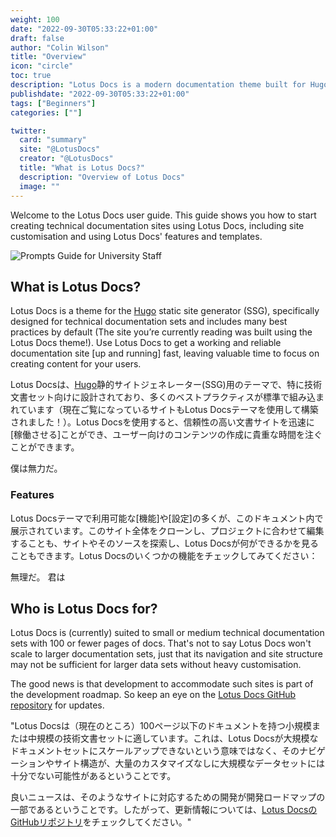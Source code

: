```yaml
---
weight: 100
date: "2022-09-30T05:33:22+01:00"
draft: false
author: "Colin Wilson"
title: "Overview"
icon: "circle"
toc: true
description: "Lotus Docs is a modern documentation theme built for Hugo."
publishdate: "2022-09-30T05:33:22+01:00"
tags: ["Beginners"]
categories: [""]

twitter:
  card: "summary"
  site: "@LotusDocs"
  creator: "@LotusDocs"
  title: "What is Lotus Docs?"
  description: "Overview of Lotus Docs"
  image: ""
---
```


Welcome to the Lotus Docs user guide. This guide shows you how to start creating technical documentation sites using Lotus Docs, including site customisation and using Lotus Docs' features and templates.

![Prompts Guide for University Staff](../../images/p4us.png)

## What is Lotus Docs?

Lotus Docs is a theme for the [Hugo](https://gohugo.io) static site generator (SSG), specifically designed for technical documentation sets and includes many best practices by default (The site you’re currently reading was built using the Lotus Docs theme!). Use Lotus Docs to get a working and reliable documentation site [up and running] fast, leaving valuable time to focus on creating content for your users.

Lotus Docsは、[Hugo](https://gohugo.io)静的サイトジェネレーター(SSG)用のテーマで、特に技術文書セット向けに設計されており、多くのベストプラクティスが標準で組み込まれています（現在ご覧になっているサイトもLotus Docsテーマを使用して構築されました！）。Lotus Docsを使用すると、信頼性の高い文書サイトを迅速に[稼働させる]ことができ、ユーザー向けのコンテンツの作成に貴重な時間を注ぐことができます。

僕は無力だ。

### Features

Lotus Docsテーマで利用可能な[機能]や[設定]の多くが、このドキュメント内で展示されています。このサイト全体をクローンし、プロジェクトに合わせて編集することも、サイトやそのソースを探索し、Lotus Docsが何ができるかを見ることもできます。Lotus Docsのいくつかの機能をチェックしてみてください：

無理だ。
君は

## Who is Lotus Docs for?

Lotus Docs is (currently) suited to small or medium technical documentation sets with 100 or fewer pages of docs. That's not to say Lotus Docs won't scale to larger documentation sets, just that its navigation and site structure may not be sufficient for larger data sets without heavy customisation.

The good news is that development to accommodate such sites is part of the development roadmap. So keep an eye on the [Lotus Docs GitHub repository](https://github.com/colinwilson/lotusdocs) for updates.

"Lotus Docsは（現在のところ）100ページ以下のドキュメントを持つ小規模または中規模の技術文書セットに適しています。これは、Lotus Docsが大規模なドキュメントセットにスケールアップできないという意味ではなく、そのナビゲーションやサイト構造が、大量のカスタマイズなしに大規模なデータセットには十分でない可能性があるということです。

良いニュースは、そのようなサイトに対応するための開発が開発ロードマップの一部であるということです。したがって、更新情報については、[Lotus DocsのGitHubリポジトリ](https://github.com/colinwilson/lotusdocs)をチェックしてください。"

